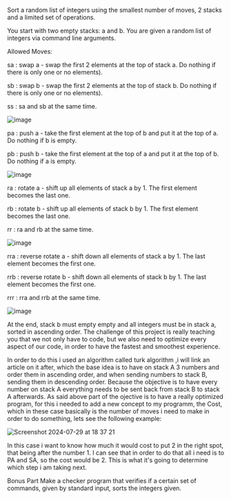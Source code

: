 Sort a random list of integers using the smallest number of moves, 2 stacks and a limited set of operations.


You start with two empty stacks: a and b. You are given a random list of integers via command line arguments.


Allowed Moves:

sa : swap a - swap the first 2 elements at the top of stack a. Do nothing if there is only one or no elements).

sb : swap b - swap the first 2 elements at the top of stack b. Do nothing if there is only one or no elements).

ss : sa and sb at the same time.

![image](https://github.com/user-attachments/assets/27a766fe-6856-4419-adff-d016966b2b06)


pa : push a - take the first element at the top of b and put it at the top of a. Do nothing if b is empty.

pb : push b - take the first element at the top of a and put it at the top of b. Do nothing if a is empty.

![image](https://github.com/user-attachments/assets/f1b6aa07-62ce-4493-87f9-781131194ac8)


ra : rotate a - shift up all elements of stack a by 1. The first element becomes the last one.

rb : rotate b - shift up all elements of stack b by 1. The first element becomes the last one.

rr : ra and rb at the same time.

![image](https://github.com/user-attachments/assets/2c08617d-1aa2-4d78-8c7c-c0a5e28b16c8)


rra : reverse rotate a - shift down all elements of stack a by 1. The last element becomes the first one.

rrb : reverse rotate b - shift down all elements of stack b by 1. The last element becomes the first one.

rrr : rra and rrb at the same time.

![image](https://github.com/user-attachments/assets/4d081725-7204-42c6-ba52-8ee496c612aa)


At the end, stack b must empty empty and all integers must be in stack a, sorted in ascending order. The challenge of this project is really teaching you that we not only have to code, but we also need to optimize every aspect of our code, in order to have the fastest and smoothest experience.

In order to do this i used an algorithm called turk algorithm ,i will link an article on it after, which the base idea is to have on stack A 3 numbers and order them in ascending order, and when sending numbers to stack B, sending them in descending order. Because the objective is to have every number on stack A everything needs to be sent back from stack B to stack A afterwards. As said above part of the ojective is to have a really optimized program, for this i needed to add a new concept to my programm, the Cost, which in these case basically is the number of moves i need to make in order to do something, lets see the following example:

![Screenshot 2024-07-29 at 18 37 21](https://github.com/user-attachments/assets/a48932f6-e2fd-44b4-86db-2c424a3dfd67)

In this case i want to know how much it would cost to put 2 in the right spot, that being after the number 1. 
I can see that in order to do that all i need is to PA and SA, so the cost would be 2. This is what it's going to  determine which step i am taking next.



Bonus Part
Make a checker program that verifies if a certain set of commands, given by standard input, sorts the integers given.
